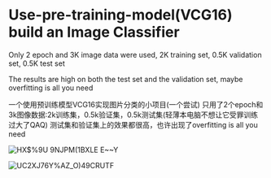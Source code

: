 # Use-pre-training-model(VCG16) build an Image Classifier

Only 2 epoch and 3K image data were used, 2K training set, 0.5K validation set, 0.5K test set

The results are high on both the test set and the validation set, maybe overfitting is all you need

一个使用预训练模型VCG16实现图片分类的小项目(一个尝试)
只用了2个epoch和3k图像数据:2k训练集，0.5k验证集，0.5k测试集(轻薄本电脑不想让它受罪训练过大了QAQ)
测试集和验证集上的效果都很高，也许出现了overfitting is all you need




![HX$%9U 9NJPM(1BXLE E~~Y](https://github.com/wannanfeng/Use-pre-training-model/assets/108105115/1cd4834a-3336-44b2-a516-935cddac1574)

![UC2XJ76Y%AZ_O)49C`R`UTF](https://github.com/wannanfeng/Use-pre-training-model/assets/108105115/485f17ac-e7df-4ab8-b3b3-812fb25d9315)

